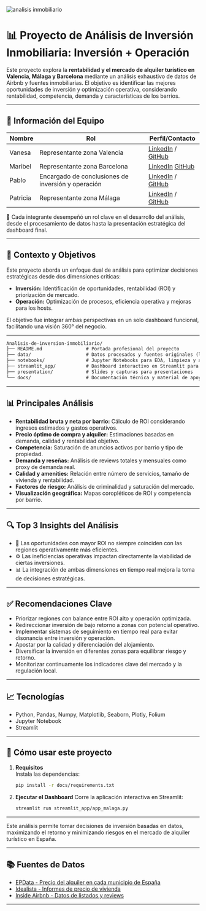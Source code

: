 ![analisis inmobiliario](https://github.com/user-attachments/assets/8c08a0d6-6c09-455a-8a27-1d417fbdf238)

# 📊 Proyecto de Análisis de Inversión Inmobiliaria: Inversión + Operación

Este proyecto explora la **rentabilidad y el mercado de alquiler turístico en Valencia, Málaga y Barcelona** mediante un análisis exhaustivo de datos de Airbnb y fuentes inmobiliarias. El objetivo es identificar las mejores oportunidades de inversión y optimización operativa, considerando rentabilidad, competencia, demanda y características de los barrios.

---

## 👥 Información del Equipo

| Nombre    | Rol                        | Perfil/Contacto                                                                 |
|-----------|----------------------------|---------------------------------------------------------------------------------|
| Vanesa    | Representante zona Valencia| [LinkedIn](https://www.linkedin.com/in/vanesa-fernandez-pomer/) / [GitHub](https://github.com/vfpomer) |
| Maribel   | Representante zona Barcelona| [LinkedIn](https://www.linkedin.com/) [GitHub](https://github.com/Maribelgarcia-art) |                                                  
| Pablo     | Encargado de conclusiones de inversión y operación | [LinkedIn](https://www.linkedin.com/in/pablo-anchustegui-mezquita/) / [GitHub](https://github.com/anchuslol) |
| Patricia  | Representante zona Málaga  | [LinkedIn](https://www.linkedin.com/in/patricia-jaquez/) / [GitHub](https://github.com/patriciajaquez) |

🔗 Cada integrante desempeñó un rol clave en el desarrollo del análisis, desde el procesamiento de datos hasta la presentación estratégica del dashboard final.

---

## 🧠 Contexto y Objetivos

Este proyecto aborda un enfoque dual de análisis para optimizar decisiones estratégicas desde dos dimensiones críticas:

- **Inversión:** Identificación de oportunidades, rentabilidad (ROI) y priorización de mercado.
- **Operación:** Optimización de procesos, eficiencia operativa y mejoras para los hosts.

El objetivo fue integrar ambas perspectivas en un solo dashboard funcional, facilitando una visión 360° del negocio.

---

```markdown
Analisis-de-inversion-inmobiliario/
├── README.md                # Portada profesional del proyecto
├── data/                    # Datos procesados y fuentes originales (listados, precios, crimen, geojson de barrios)
├── notebooks/               # Jupyter Notebooks para EDA, limpieza y análisis avanzado
├── streamlit_app/           # Dashboard interactivo en Streamlit para visualización y toma de decisiones
├── presentation/            # Slides y capturas para presentaciones
└── docs/                    # Documentación técnica y material de apoyo
```

---

## 📊 Principales Análisis

- **Rentabilidad bruta y neta por barrio:** Cálculo de ROI considerando ingresos estimados y gastos operativos.
- **Precio óptimo de compra y alquiler:** Estimaciones basadas en demanda, calidad y rentabilidad objetivo.
- **Competencia:** Saturación de anuncios activos por barrio y tipo de propiedad.
- **Demanda y reseñas:** Análisis de reviews totales y mensuales como proxy de demanda real.
- **Calidad y amenities:** Relación entre número de servicios, tamaño de vivienda y rentabilidad.
- **Factores de riesgo:** Análisis de criminalidad y saturación del mercado.
- **Visualización geográfica:** Mapas coropléticos de ROI y competencia por barrio.

---

## 🔍 Top 3 Insights del Análisis

- 🚀 Las oportunidades con mayor ROI no siempre coinciden con las regiones operativamente más eficientes.
- ⚙️ Las ineficiencias operativas impactan directamente la viabilidad de ciertas inversiones.
- 📊 La integración de ambas dimensiones en tiempo real mejora la toma de decisiones estratégicas.

---

## ✅ Recomendaciones Clave

- Priorizar regiones con balance entre ROI alto y operación optimizada.
- Redireccionar inversión de bajo retorno a zonas con potencial operativo.
- Implementar sistemas de seguimiento en tiempo real para evitar disonancia entre inversión y operación.
- Apostar por la calidad y diferenciación del alojamiento.
- Diversificar la inversión en diferentes zonas para equilibrar riesgo y retorno.
- Monitorizar continuamente los indicadores clave del mercado y la regulación local.

---

## 📈 Tecnologías
- Python, Pandas, Numpy, Matplotlib, Seaborn, Plotly, Folium
- Jupyter Notebook
- Streamlit

---

## 🚀 Cómo usar este proyecto

1. **Requisitos**  
   Instala las dependencias:
   ```sh
   pip install -r docs/requirements.txt
   ```

2. **Ejecutar el Dashboard**
   Corre la aplicación interactiva en Streamlit:
   ```sh
   streamlit run streamlit_app/app_malaga.py
   ```

---

Este análisis permite tomar decisiones de inversión basadas en datos, maximizando el retorno y minimizando riesgos en el mercado de alquiler turístico en España.

---

## 📚 Fuentes de Datos

- [EPData - Precio del alquiler en cada municipio de España](https://www.epdata.es/datos/precio-alquiler-cada-municipio-espana-estadisticas-datos-graficos/)
- [Idealista - Informes de precio de vivienda](https://www.idealista.com/sala-de-prensa/informes-precio-vivienda/)
- [Inside Airbnb - Datos de listados y reviews](https://insideairbnb.com/get-the-data/)

---
